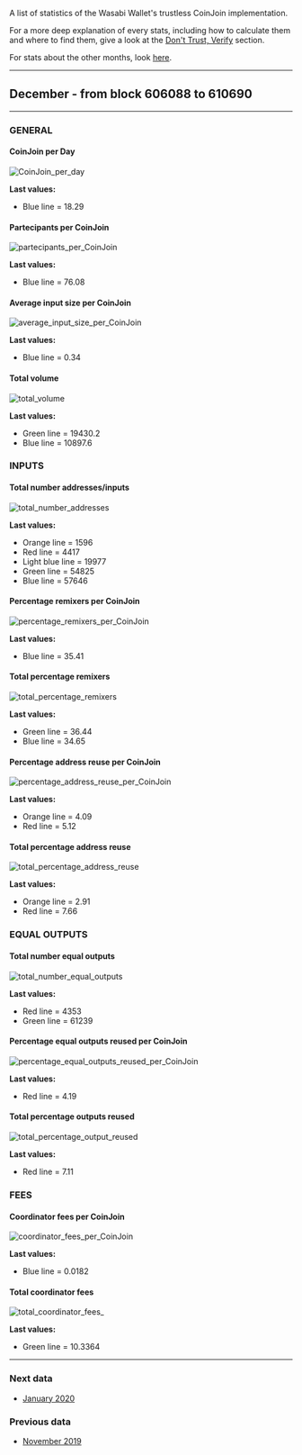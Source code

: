 A list of statistics of the Wasabi Wallet's trustless CoinJoin implementation.

For a more deep explanation of every stats, including how to calculate them and where to find them, give a look at the [Don't Trust, Verify](/Dont_Trust_Verify.md) section.

For stats about the other months, look [here](/months_list.md).

---

## December - from block 606088 to 610690

---

### GENERAL

#### CoinJoin per Day
![CoinJoin_per_day](CoinJoin_per_day.png)

**Last values:**

* Blue line = 18.29

#### Partecipants per CoinJoin
![partecipants_per_CoinJoin](partecipants_per_CoinJoin.png)

**Last values:**

* Blue line = 76.08

#### Average input size per CoinJoin
![average_input_size_per_CoinJoin](average_input_size_per_CoinJoin.png)

**Last values:**

* Blue line = 0.34

#### Total volume
![total_volume](total_volume.png)

**Last values:**

* Green line = 19430.2
* Blue line = 10897.6

### INPUTS

#### Total number addresses/inputs
![total_number_addresses](total_number_addresses.png)

**Last values:**

* Orange line = 1596
* Red line = 4417
* Light blue line = 19977
* Green line = 54825
* Blue line = 57646

#### Percentage remixers per CoinJoin
![percentage_remixers_per_CoinJoin](percentage_remixers_per_CoinJoin.png)

**Last values:**

* Blue line = 35.41

#### Total percentage remixers
![total_percentage_remixers](total_percentage_remixers.png)

**Last values:**

* Green line = 36.44
* Blue line = 34.65

#### Percentage address reuse per CoinJoin
![percentage_address_reuse_per_CoinJoin](percentage_address_reuse_per_CoinJoin.png)

**Last values:**

* Orange line = 4.09
* Red line = 5.12

#### Total percentage address reuse
![total_percentage_address_reuse](total_percentage_address_reuse.png)

**Last values:**

* Orange line = 2.91
* Red line = 7.66

### EQUAL OUTPUTS

#### Total number equal outputs
![total_number_equal_outputs](total_number_equal_outputs_reused.png)

**Last values:**

* Red line = 4353
* Green line = 61239

#### Percentage equal outputs reused per CoinJoin
![percentage_equal_outputs_reused_per_CoinJoin](percentage_equal_outputs_reused_per_CoinJoin.png)

**Last values:**

* Red line = 4.19

#### Total percentage outputs reused
![total_percentage_output_reused](total_percentage_outputs_reuse.png)

**Last values:**

* Red line = 7.11

### FEES

#### Coordinator fees per CoinJoin
![coordinator_fees_per_CoinJoin](coordinator_fees_per_CoinJoin.png)

**Last values:**

* Blue line = 0.0182

#### Total coordinator fees
![total_coordinator_fees_](total_coordinator_fees.png)

**Last values:**

* Green line = 10.3364

---
### Next data

* [January 2020](/2020/January/README.md)

### Previous data

* [November 2019](/2019/November/README.md)
